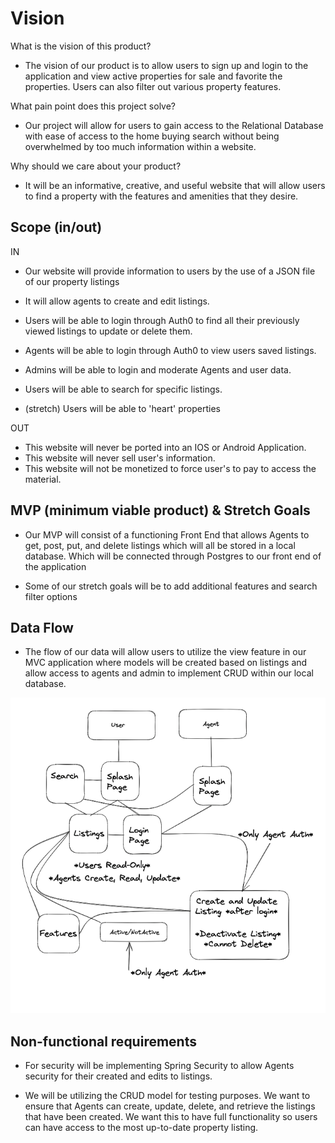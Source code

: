 # Vision

What is the vision of this product?

- The vision of our product is to allow users to sign up and login to the application and view active properties for sale and favorite the properties. Users can also filter out various property features.  

What pain point does this project solve?

- Our project will allow for users to gain access to the Relational Database with ease of access to the home buying search without being overwhelmed by too much information within a website.

Why should we care about your product?

- It will be an informative, creative, and useful website that will allow users to find a property with the features and amenities that they desire.

## Scope (in/out)

IN

- Our website will provide information to users by the use of a JSON file of our property listings

- It will allow agents to create and edit listings.

- Users will be able to login through Auth0 to find all their previously viewed listings to update or delete them.

- Agents will be able to login through Auth0 to view users saved listings.

- Admins will be able to login and moderate Agents and user data.

- Users will be able to search for specific listings.

- (stretch) Users will be able to 'heart' properties

OUT

- This website will never be ported into an IOS or Android Application.
- This website will never sell user's information.
- This website will not be monetized to force user's to pay to access the material.

## MVP (minimum viable product) & Stretch Goals

- Our MVP will consist of a functioning Front End that allows Agents to get, post, put, and delete listings which will all be stored in a local database. Which will be connected through Postgres to our front end of the application

- Some of our stretch goals will be to add additional features and search filter options

## Data Flow

- The flow of our data will allow users to utilize the view feature in our MVC application where models will be created based on listings and allow access to agents and admin to implement CRUD within our local database.

![data flow](./images/data%20flow.png)

## Non-functional requirements

- For security will be implementing Spring Security to allow Agents security for their created and edits to listings.

- We will be utilizing the CRUD model for testing purposes.  We want to ensure that Agents can create, update, delete, and retrieve the listings that have been created.  We want this to have full functionality so users can have access to the most up-to-date property listing.